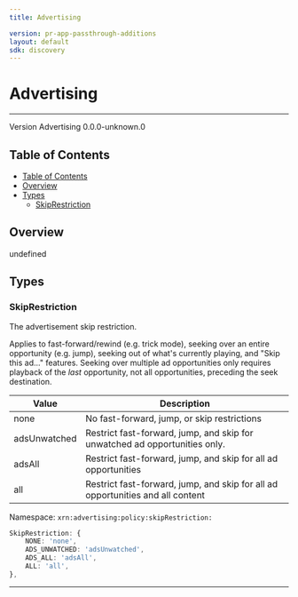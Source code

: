 ```yaml
---
title: Advertising

version: pr-app-passthrough-additions
layout: default
sdk: discovery
---
```


# Advertising

---

Version Advertising 0.0.0-unknown.0

## Table of Contents

- [Table of Contents](#table-of-contents)
- [Overview](#overview)
- [Types](#types)
  - [SkipRestriction](#skiprestriction)

## Overview

undefined

## Types

### SkipRestriction

The advertisement skip restriction.

Applies to fast-forward/rewind (e.g. trick mode), seeking over an entire opportunity (e.g. jump), seeking out of what's currently playing, and "Skip this ad..." features. Seeking over multiple ad opportunities only requires playback of the _last_ opportunity, not all opportunities, preceding the seek destination.

| Value        | Description                                                                    |
| ------------ | ------------------------------------------------------------------------------ |
| none         | No fast-forward, jump, or skip restrictions                                    |
| adsUnwatched | Restrict fast-forward, jump, and skip for unwatched ad opportunities only.     |
| adsAll       | Restrict fast-forward, jump, and skip for all ad opportunities                 |
| all          | Restrict fast-forward, jump, and skip for all ad opportunities and all content |

Namespace: `xrn:advertising:policy:skipRestriction:`

```typescript
SkipRestriction: {
    NONE: 'none',
    ADS_UNWATCHED: 'adsUnwatched',
    ADS_ALL: 'adsAll',
    ALL: 'all',
},

```

---
